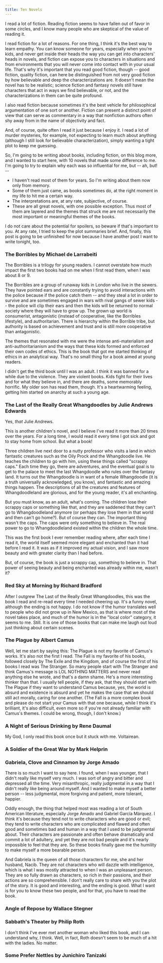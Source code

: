 ```yaml
---
title: Ten Novels
---
```


I read a lot of fiction. Reading fiction seems to have fallen out of favor in some circles, and I know many people who are skeptical of the value of reading it. 

I read fiction for a lot of reasons. For one thing, I think it's the best way to learn empathy. You can know someone for years, especially when you're kids, and never get inside their heads the way you can get into characters' heads in novels, and fiction can expose you to characters in situations and from environments that you will never come into contact with in your usual life. That's why it's important that you read good fiction, though -- good fiction, quality fiction, can here be distinguished from not very good fiction by how believable and deep the characterizations are. It doesn't mean the novel has to be realistic; science fiction and fantasy novels still have characters that act in ways we find believable, or not, and the characterizations in them can be quite profound. 

I also read fiction because sometimes it's the best vehicle for philosophical argumentation of one sort or another. Fiction can present a distinct point of view that can serve as commentary in a way that nonfiction authors often shy away from in the name of objectivity and fact. 

And, of course, quite often I read it just because I enjoy it. I read a lot of murder mysteries, for example, not expecting to learn much about anything (although I still look for believable characterization), simply wanting a tight plot to keep me guessing. 

So, I'm going to be writing about books, including fiction, on this blog more, and I wanted to start here, with 10 novels that made some difference to me. I'm going to try to explain why each was so influential for me, but -- ah, but! --  
  - I haven't read most of them for years. So I'm writing about them now only from memory.
  - Some of them just came, as books sometimes do, at the right moment in my life to hit me a certain way.
  - The interpretations are, at any rate, subjective, of course. 
  - These are all great novels, with one possible exception. Thus most of them are layered and the themes that struck me are not necessarily the most important or meaningful themes of the books.

I do not care about the potential for spoilers, so beware if that's important to you. At any rate, I tried to keep the plot summaries brief. And, finally, this post is going to be unfinished for now because I have another post I want to write tonight, too. 

### The Borribles by Michael de Larrabeiti

The Borribles is a trilogy for young readers. I cannot overstate how much impact the first two books had on me when I first read them, when I was about 8 or 9. 

The Borribles are a group of runaway kids in London who live in the sewers. They have pointed ears and are constantly trying to avoid interactions with the police because if the police catch them -- and they steal a lot in order to survive and are sometimes engaged in wars with rival gangs of sewer kids -- the police will clip their ears and then the kids will be returned to normal society where they will have to grow up. The grown up world is consumerist, antagonistic (instead of cooperative, like the Borribles lifestyle), and authoritarian. There is hierarchy within the Borrible tribe, but authority is based on achievement and trust and is still more cooperative than antagonistic.

The themes that resonated with me were the intense anti-materialism and anti-authoritarianism and the ways that these kids formed and enforced their own codes of ethics. This is the book that got me started thinking of ethics in an analytical way. That's no small thing for a book aimed at young readers.

I didn't get the third book until I was an adult. I think it was banned for a while due to the violence. They are violent books. Kids fight for their lives and for what they believe in, and there are deaths, some memorably horrific. My older son has read them, though. It's a heartwarming feeling, getting him started on anarchy at such a young age.

### The Last of the Really Great Whangdoodles by Julie Andrews Edwards

Yes, *that* Julie Andrews. 

This is another children's novel, and I believe I've read it more than 20 times over the years. For a long time, I would read it every time I got sick and got to stay home from school. But what a book!

Three children live next door to a nutty professor who visits a land in which fantastic creatures such as the Oily Prock and the Whangdoodle live. He teaches the children to go with him, using these things called "scrappy caps." Each time they go, there are adventures, and the eventual goal is to get to the palace to meet the last Whangdoodle who rules over the fantasy land. It turns out the Whangdoodle is in want of a female Whangdoodle (it is a truth universally acknowledged, you know), and fantastic and amazing things happen. The descriptions of all the creatures and features of Whangdoodleland are glorious, and for the young reader, it's all enchanting.

But you must know, as an adult, what's coming. The children lose their scrappy caps or something like that, and they are saddened that they can't go to Whangdoodleland anymore (or perhaps they lose them in that world and then can't go home?). But of course they can. The important thing wasn't the caps. The caps were only something to believe in. The real power to go to Whangdoodleland existed within the children the whole time. 

This was the first book I ever remember reading where, after each time I read it, the world itself seemed more elegant and enchanted than it had before I read it. It was as if it improved my actual vision, and I saw more beauty and with greater clarity than I had before.

But, of course, the book is just a scrappy cap, something to believe in. That power of seeing beauty and being enchanted was already within me, wasn't it?

### Red Sky at Morning by Richard Bradford

After I outgrew The Last of the Really Great Whangdoodles, this was the book I read and re-read every time I needed cheering up. It's a funny novel, although the ending is not happy. I do not know if the humor translates well to people who did not grow up in New Mexico, as that is where most of the novel takes place, and much of the humor is in the "local color" category, it seems to me. Still. It is one of those books that can make me laugh out loud just thinking about certain scenes.


### The Plague by Albert Camus

Well, let me start by saying this: The Plague is not my favorite of Camus's works. It's also not the first I read. The Fall is my favorite of his books, followed closely by The Exile and the Kingdom, and of course the first of his books I read was The Stranger. So many people start with The Stranger and think Camus's message is LOL NOTHING MATTERS and never read anything else he wrote, and that's a damn shame. He's a more interesting thinker than that. I usually tell people, if they ask, that they should start with The Plague if they want to understand Camus because, yes, the world is absurd and existence is absurd and yet he makes the case that we should still act morally, caring for one another. (The Fall is a more complex book and please do not start your Camus with that one because, while I think it's brilliant, it's also difficult, even more so if you're not already familiar with Camus's themes. I could be wrong, though, I don't know.)


### A Night of Serious Drinking by Rene Daumal

My God, I only read this book once but it stuck with me. Voltairean. 


### A Soldier of the Great War by Mark Helprin

### Gabriela, Clove and Cinnamon by Jorge Amado

There is so much I want to say here. I found, when I was younger, that I didn't really like myself very much. I was sort of angry and bitter and depressed all the time. Very misanthropic, really judgmental in a way that I didn't really like being around myself. And I wanted to make myself a better person -- less judgmental, more forgiving and patient, more tolerant, happier. 

Oddly enough, the thing that helped most was reading a lot of South American literature, especially Jorge Amado and Gabriel García Márquez. I think it's because they tend not to write characters who are good or evil; they tend to write characters who are complicated and flawed and often good and sometimes bad and human in a way that I used to be judgmental about. Their characters are passionate and often behave dramatically and commit a lot of adultery, and yet they are not bad people and it's nearly impossible to feel that they are. So these books finally gave me the humility to make myself a more bearable person.

And Gabriela is the queen of all those characters for me, she and her husband, Nacib. They are not characters who will dazzle with intelligence, which is what I was mostly attracted to when I was an unpleasant person. They are so fully drawn as characters, so rich in their passions, and their actions are so comprehensible. I don't really care to share with you the plot of the story. It is good and interesting, and the ending is good. What I want is for you to know these two people, and for that, you have to read the book. 

### Angle of Repose by Wallace Stegner

### Sabbath's Theater by Philip Roth

I don't think I've ever met another woman who liked this book, and I can understand why, I think. Well, in fact, Roth doesn't seem to be much of a hit with the ladies. No matter. 

### Some Prefer Nettles by Junichiro Tanizaki

